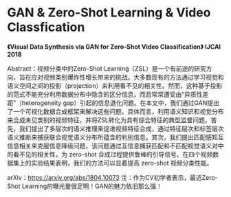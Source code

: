 # GAN & Zero-Shot Learning & Video Classfication

**《Visual Data Synthesis via GAN for Zero-Shot Video Classification》**
**IJCAI 2018**

Abstract：视频分类中的Zero-Shot Learning（ZSL）是一个有前途的研究方向，旨在应对视频类别爆炸性增长带来的挑战。大多数现有的方法通过学习视觉和语义空间之间的投影（projection）来利用看不见的相关性。然而，这种基于投影的范式不能充分利用数据分布中隐含的区分信息，而且常常遭受由“异质性差距”（heterogeneity gap）引起的信息退化问题。在本文中，我们通过GAN提出了一个可视化数据合成框架来解决这些问题。具体而言，利用语义知识和视觉分布来合成未见类别的视频特征，并将ZSL转化为具有综合特征的典型监督问题。首先，我们提出了多层次的语义推理来促进视频特征合成，通过特征层次和标签层次语义推断来捕获联合视觉语义分布所蕴含的判别信息。其次，我们提出匹配感知互信息相关来克服信息降级问题，该问题通过互信息捕获匹配和不匹配视觉语义对中的看不见的相关性，为 zero-shot 合成过程提供鲁棒的引导信号。在四个视频数据集上的实验结果表明，我们的方法可以显着提高 zero-shot 视频分类性能。

arXiv：https://arxiv.org/abs/1804.10073
注：作为CV初学者表示，最近Zero-Shot Learning的曝光量很足啊！GAN的魅力依旧那么强！

